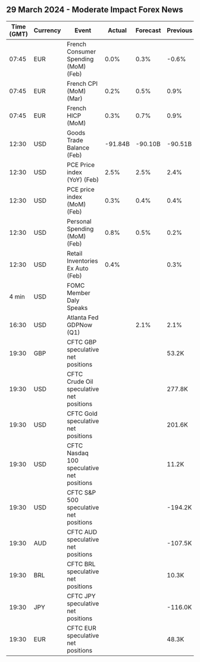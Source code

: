 ## 29 March 2024 - Moderate Impact Forex News

| Time (GMT) | Currency | Event | Actual | Forecast | Previous |
|------|----------|-------|--------|----------|----------|
| 07:45 | EUR | French Consumer Spending (MoM) (Feb) | 0.0% | 0.3% | -0.6% |
| 07:45 | EUR | French CPI (MoM) (Mar) | 0.2% | 0.5% | 0.9% |
| 07:45 | EUR | French HICP (MoM) | 0.3% | 0.7% | 0.9% |
| 12:30 | USD | Goods Trade Balance (Feb) | -91.84B | -90.10B | -90.51B |
| 12:30 | USD | PCE Price index (YoY) (Feb) | 2.5% | 2.5% | 2.4% |
| 12:30 | USD | PCE price index (MoM) (Feb) | 0.3% | 0.4% | 0.4% |
| 12:30 | USD | Personal Spending (MoM) (Feb) | 0.8% | 0.5% | 0.2% |
| 12:30 | USD | Retail Inventories Ex Auto (Feb) | 0.4% |  | 0.3% |
| 4 min | USD | FOMC Member Daly Speaks |  |  |  |
| 16:30 | USD | Atlanta Fed GDPNow (Q1) |  | 2.1% | 2.1% |
| 19:30 | GBP | CFTC GBP speculative net positions |  |  | 53.2K |
| 19:30 | USD | CFTC Crude Oil speculative net positions |  |  | 277.8K |
| 19:30 | USD | CFTC Gold speculative net positions |  |  | 201.6K |
| 19:30 | USD | CFTC Nasdaq 100 speculative net positions |  |  | 11.2K |
| 19:30 | USD | CFTC S&P 500 speculative net positions |  |  | -194.2K |
| 19:30 | AUD | CFTC AUD speculative net positions |  |  | -107.5K |
| 19:30 | BRL | CFTC BRL speculative net positions |  |  | 10.3K |
| 19:30 | JPY | CFTC JPY speculative net positions |  |  | -116.0K |
| 19:30 | EUR | CFTC EUR speculative net positions |  |  | 48.3K |
